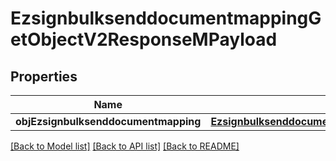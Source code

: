 # EzsignbulksenddocumentmappingGetObjectV2ResponseMPayload

## Properties
Name | Type | Description | Notes
------------ | ------------- | ------------- | -------------
**objEzsignbulksenddocumentmapping** | [**EzsignbulksenddocumentmappingResponseCompound***](EzsignbulksenddocumentmappingResponseCompound.md) |  | 

[[Back to Model list]](../README.md#documentation-for-models) [[Back to API list]](../README.md#documentation-for-api-endpoints) [[Back to README]](../README.md)


